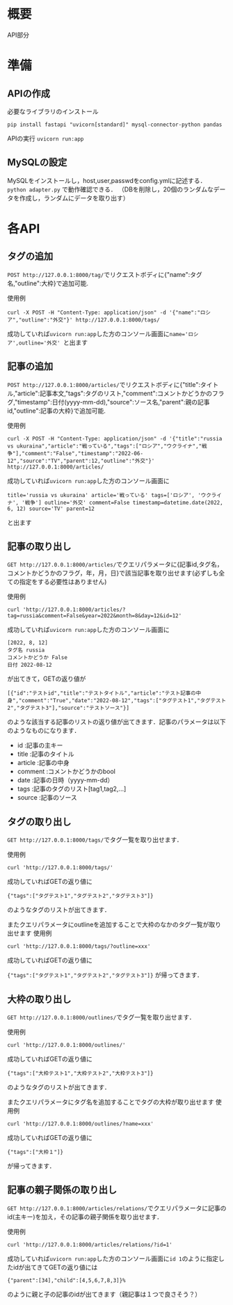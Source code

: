 # 概要
API部分

# 準備

## APIの作成
必要なライブラリのインストール
```` 
pip install fastapi "uvicorn[standard]" mysql-connector-python pandas
````
APIの実行
````uvicorn run:app````

## MySQLの設定
MySQLをインストールし，host,user,passwdをconfig.ymlに記述する．
```` python adapter.py````
で動作確認できる．
（DBを削除し，20個のランダムなデータを作成し，ランダムにデータを取り出す）

# 各API
## タグの追加
````POST http://127.0.0.1:8000/tag/````でリクエストボディに{"name":タグ名,"outline":大枠}で追加可能.

使用例

````
curl -X POST -H "Content-Type: application/json" -d '{"name":"ロシア","outline":"外交"}' http://127.0.0.1:8000/tags/
````

成功していれば````uvicorn run:app````した方のコンソール画面に````name='ロシア',outline='外交' ````と出ます

## 記事の追加

````POST http://127.0.0.1:8000/articles/````でリクエストボディに{"title":タイトル,"article":記事本文,"tags":タグのリスト,"comment":コメントかどうかのフラグ,"timestamp":日付(yyyy-mm-dd),"source":ソース名,"parent":親の記事id,"outline":記事の大枠}で追加可能.

使用例

````
curl -X POST -H "Content-Type: application/json" -d '{"title":"russia vs ukuraina","article":"戦っている","tags":["ロシア","ウクライナ","戦争"],"comment":"False","timestamp":"2022-06-12","source":"TV","parent":12,"outline":"外交"}' http://127.0.0.1:8000/articles/
````

成功していれば````uvicorn run:app````した方のコンソール画面に

````title='russia vs ukuraina' article='戦っている' tags=['ロシア', 'ウクライナ', '戦争'] outline='外交' comment=False timestamp=datetime.date(2022, 6, 12) source='TV' parent=12````

と出ます

## 記事の取り出し
````GET http://127.0.0.1:8000/articles/````でクエリパラメータに{記事id,タグ名，コメントかどうかのフラグ，年，月，日}で該当記事を取り出せます(必ずしも全ての指定をする必要性はありません)

使用例

````curl 'http://127.0.0.1:8000/articles/?tag=russia&comment=False&year=2022&month=8&day=12&id=12'````

成功していれば````uvicorn run:app````した方のコンソール画面に

````
[2022, 8, 12]
タグ名 russia
コメントかどうか False
日付 2022-08-12
````
が出てきて，GETの返り値が
````
[{"id":"テストid","title":"テストタイトル","article":"テスト記事の中身","comment":"True","date":"2022-08-12","tags":["タグテスト1","タグテスト2","タグテスト3"],"source":"テストソース"}]
````

のような該当する記事のリストの返り値が出てきます．記事のパラメータは以下のようなものになります．
- id        :記事の主キー
- title     :記事のタイトル
- article   :記事の中身
- comment   :コメントかどうかのbool
- date      :記事の日時（yyyy-mm-dd）
- tags      :記事のタグのリスト[tag1,tag2,...]
- source    :記事のソース

## タグの取り出し
````GET http://127.0.0.1:8000/tags/````でタグ一覧を取り出せます．

使用例

````curl 'http://127.0.0.1:8000/tags/' ````

成功していればGETの返り値に

````{"tags":["タグテスト1","タグテスト2","タグテスト3"]}````

のようなタグのリストが出てきます．

またクエリパラメータにoutlineを追加することで大枠のなかのタグ一覧が取り出せます
使用例

````curl 'http://127.0.0.1:8000/tags/?outline=xxx' ````

成功していればGETの返り値に

````{"tags":["タグテスト1","タグテスト2","タグテスト3"]}````
が帰ってきます．


## 大枠の取り出し
````GET http://127.0.0.1:8000/outlines/````でタグ一覧を取り出せます．

使用例

````curl 'http://127.0.0.1:8000/outlines/' ````

成功していればGETの返り値に

````{"tags":["大枠テスト1","大枠テスト2","大枠テスト3"]}````

のようなタグのリストが出てきます．

またクエリパラメータにタグ名を追加することでタグの大枠が取り出せます
使用例

````curl 'http://127.0.0.1:8000/outlines/?name=xxx' ````

成功していればGETの返り値に

````{"tags":["大枠１"]}````

が帰ってきます．


## 記事の親子関係の取り出し
````GET http://127.0.0.1:8000/articles/relations/````でクエリパラメータに記事のid(主キー)を加え，その記事の親子関係を取り出せます．

使用例

````curl 'http://127.0.0.1:8000/articles/relations/?id=1' ````

成功していれば````uvicorn run:app````した方のコンソール画面に````id 1````のように指定したidが出てきてGETの返り値には

````{"parent":[34],"child":[4,5,6,7,8,3]}% ````

のように親と子の記事のidが出てきます（親記事は１つで良さそう？）
